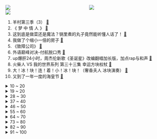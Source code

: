 <div >
	<a style="float:left;width:55%;" href = "https://github.com/anuraghazra/github-readme-stats">
	 <img src = "https://github-readme-stats.vercel.app/api?username=iuuuuuaena&theme=buefy&show_icons=true"/>
	</a>
	<a  style="float:right;width:45%" href = "https://github.com/anuraghazra/github-readme-stats">
	 <img  src="https://github-readme-stats.vercel.app/api/top-langs/?username=anuraghazra&layout=compact"/>
	</a>
	</div>

[![](https://img.shields.io/badge/jxd-@jxdgogogo.xyz-yellowgreen.svg)](https://www.jxdgogogo.xyz)<br>
1. 羊村第三季（3） [:link:](//www.bilibili.com/video/BV1nu4y1T7Ki) <br>
2. 《 梦 中 情 人 》 [:link:](//www.bilibili.com/video/BV1EN4y147co) <br>
3. 这到底是做菜还是魔法？锅里煮的丸子竟然能听懂人话了！ [:link:](//www.bilibili.com/video/BV15p4y1d7am) <br>
4. 我做了个缩小一倍的房子 [:link:](//www.bilibili.com/video/BV1Li4y1Y7Lc) <br>
5. 《致障公司》 [:link:](//www.bilibili.com/video/BV12i4y187Sn) <br>
6. 外语巅峰对决-付航脱口秀 [:link:](//www.bilibili.com/video/BV1VK411t7LY) <br>
7. up爆肝24小时，周杰伦新歌《圣诞星》改编翻唱加长版，加点rap与和声 [:link:](//www.bilibili.com/video/BV1Lp4y1d7Jz) <br>
8. 火柴人 VS 我的世界系列 第三十三集 幸运方块权杖 [:link:](//www.bilibili.com/video/BV1FQ4y1g7eL) <br>
9. 大！冰！块！连！着！小！冰！块！（奢香夫人 冰块演奏） [:link:](//www.bilibili.com/video/BV1oi4y1a7uZ) <br>
10. 又到了一年一度的海皇节 [:link:](//www.bilibili.com/video/BV1Tu4y1T7te) <br>
<details>
<summary>10 ~ 20</summary>

11. 佛罗里达男子房间发出惨叫，被警察上门直接逮捕，都是鹦鹉惹的事 [:link:](//www.bilibili.com/video/BV1ib4y137oA) <br>
12. 【前方高能】12个破除限制网站，99%的人根本不懂！！！ [:link:](//www.bilibili.com/video/BV1Ha4y167Zs) <br>
13. 评论区展示你们的家乡话！ [:link:](//www.bilibili.com/video/BV1Di4y187LA) <br>
14. 大型纪录片《不列颠空战》男子喂鸽子泻药进行人工降雨 [:link:](//www.bilibili.com/video/BV1he411r7gy) <br>
15. 各地食物的正确食用方式 [:link:](//www.bilibili.com/video/BV1np4y1Z7wR) <br>
16. 挑战城市暴走16公里到力元君家!!!【第五期】 [:link:](//www.bilibili.com/video/BV1rQ4y1u7wq) <br>
17. 【传染病简史8】炭疽：九死一生，可制成顶级生化武器的恶魔种子 [:link:](//www.bilibili.com/video/BV1aK41187iF) <br>
18. 给流浪猫制作四层冬季猫窝“阳光大通铺”～ [:link:](//www.bilibili.com/video/BV16a4y167KB) <br>
19. 军师：有时候真觉得这个世界挺莫名其妙的 [:link:](//www.bilibili.com/video/BV1nu4y1T7VL) <br>
</details>
<details>
<summary>19 ~ 20</summary>

20. 我们造了一架胜利飞燕1号，迪迦奥特曼-科幻进入现实 [:link:](//www.bilibili.com/video/BV19i4y1a7wn) <br>
21. 啊？？？？？？？？？？ [:link:](//www.bilibili.com/video/BV1Eg4y1y7jG) <br>
22. 被爱的瞬间值得记录 [:link:](//www.bilibili.com/video/BV18u4y1K7HY) <br>
23. 一只小狮子大摇大摆地走进我家… [:link:](//www.bilibili.com/video/BV1Mj411H7Rm) <br>
24. 《完蛋！我们被包围了》 [:link:](//www.bilibili.com/video/BV1L64y1H7W9) <br>
25. 当我买狗窝时忘了看尺寸… [:link:](//www.bilibili.com/video/BV1tK411t725) <br>
26. 子弹正中眉心，教育完成闭环2.0 [:link:](//www.bilibili.com/video/BV1Lb4y137S2) <br>
27. 【生命奇观】新疆花海——大自然里最绚烂的“日历” [:link:](//www.bilibili.com/video/BV1ee411B7NP) <br>
28. 当我让各家手机助手提醒我半小时后自杀。。。 [:link:](//www.bilibili.com/video/BV1Zg4y1r75y) <br>
</details>
<details>
<summary>28 ~ 30</summary>

29. 当我相信了东北人的简单吃一点2 [:link:](//www.bilibili.com/video/BV1FG411k7L4) <br>
30. 评分6.9！近年最牛逼剧场版？诚实吐槽柯南M26黑铁的鱼影！ [:link:](//www.bilibili.com/video/BV1Di4y187Gu) <br>
31. “红 海 救 援” [:link:](//www.bilibili.com/video/BV12e411B7YW) <br>
32. 极具商业头脑的狐狸尼克制造的爪爪冰棍，谁不馋呢？！ [:link:](//www.bilibili.com/video/BV1U94y1c7dK) <br>
33. 一把看不见的剑 [:link:](//www.bilibili.com/video/BV1Wg4y1y76P) <br>
34. 今日的超级英雄，小孩哥！！ [:link:](//www.bilibili.com/video/BV1gC4y1D7m3) <br>
35. 这座城市，咋把坦克摆出来当玩具？！ [:link:](//www.bilibili.com/video/BV1jC4y1M7Ui) <br>
36. 《明日方舟》EP - Snow Parade [:link:](//www.bilibili.com/video/BV1TN4y1z7of) <br>
37. 【深渊的呼唤VII】宣传视频——《疯狂末世-Madness's Descent》 [:link:](//www.bilibili.com/video/BV15p4y1d7Z5) <br>
</details>
<details>
<summary>37 ~ 40</summary>

38. 校园里的形式主义（真的超级无敌宇宙爽爽爽哇） [:link:](//www.bilibili.com/video/BV1Zc411y7RN) <br>
39. 【圣诞星 | 官方MV 】周杰伦 如果 宇宙中有我这么一颗『星』我会希望是 你 发现 我 [:link:](//www.bilibili.com/video/BV1Dg4y1C7wq) <br>
40. 【柠】是你的黑皮埃及猫猫吗 [:link:](//www.bilibili.com/video/BV1Vc411C7Up) <br>
41. 【声生不息】陈楚生 谭维维 合作舞台《胡广生》用声音讲述故事 [:link:](//www.bilibili.com/video/BV1fe411r7jL) <br>
42. 恶心吐了！互联网上最恶心擦边球视频！【土味视频】 [:link:](//www.bilibili.com/video/BV1yC4y1S7VU) <br>
43. "她用亲人的骨肉，造了一座鲜血牢笼！" [:link:](//www.bilibili.com/video/BV1Si4y1a7Tm) <br>
44. 从小就爱提问！到了大学还了得？ [:link:](//www.bilibili.com/video/BV1u64y1H7Jy) <br>
45. 这是一扇会吃人的门！ [:link:](//www.bilibili.com/video/BV1qe411r7X4) <br>
46. 震惊！！知名UP主打牌出老千被揍？【新概念倒放挑战】第六期 [:link:](//www.bilibili.com/video/BV1cC4y1u79F) <br>
</details>
<details>
<summary>46 ~ 50</summary>

47. 今天民政局发对象，我去领了一个～ [:link:](//www.bilibili.com/video/BV1nG411k7y2) <br>
48. 现在还能说资本主义会逐渐灭亡吗？【思维实验室】 [:link:](//www.bilibili.com/video/BV1S64y1p75u) <br>
49. 一位丈夫被妻子发现出了轨，这是他的器官发生的变化 [:link:](//www.bilibili.com/video/BV1x94y1w7JS) <br>
50. 记个验证码也能这么燃吗？ [:link:](//www.bilibili.com/video/BV1Cb4y1V7Ny) <br>
51. “她教给学生的不仅是知识，还有改变命运的勇气” [:link:](//www.bilibili.com/video/BV1dC4y1S7CR) <br>
52. 探秘中国最辣餐厅！江西萍乡菜！流传800年！到底有多辣？ [:link:](//www.bilibili.com/video/BV1zj411H7Yn) <br>
53. 狗：聊的好好的，这鱼咋还投河自尽了！ [:link:](//www.bilibili.com/video/BV1ku4y1K7sC) <br>
54. 《友谊就是魔法》 [:link:](//www.bilibili.com/video/BV1bQ4y137Zy) <br>
55. 2023国产烂片爆笑盘点，暨第七届中国电影金菊花颁奖典礼！ [:link:](//www.bilibili.com/video/BV1zb4y1376w) <br>
</details>
<details>
<summary>55 ~ 60</summary>

56. 挑战！给300位师生做一顿午餐！ [:link:](//www.bilibili.com/video/BV1uw41157hy) <br>
57. 当我达到700移速时，阁下又该如何应对！！！ [:link:](//www.bilibili.com/video/BV1EK411t7KT) <br>
58. 2023年我们最喜欢的10个数码产品！ [:link:](//www.bilibili.com/video/BV1Fc411C78R) <br>
59. 百年历史喜剧重制！1923年的国内默剧！哈哈哈 [:link:](//www.bilibili.com/video/BV1B94y1w7WZ) <br>
60. 身体诚实但不影响我嘴上输出 [:link:](//www.bilibili.com/video/BV1ZN4y1B7Gu) <br>
61. 2023过去了,该说点什么呢? [:link:](//www.bilibili.com/video/BV1vb4y137gh) <br>
62. 我是生意人，今天赚的盆满钵满！ [:link:](//www.bilibili.com/video/BV1cj411p79q) <br>
63. 当你阅尽千帆，是否还能遇见，痴痴等你的少年。 [:link:](//www.bilibili.com/video/BV1w64y1W7zL) <br>
64. 掉钱是她的谎言 [:link:](//www.bilibili.com/video/BV1zQ4y1u7GR) <br>
</details>
<details>
<summary>64 ~ 70</summary>

65. 你想睡觉，我们会让你失眠 [:link:](//www.bilibili.com/video/BV11Q4y1u7do) <br>
66. 凭什么韩国人熬夜不脱发 英国满街是秃头？ [:link:](//www.bilibili.com/video/BV1Qu4y1K7uY) <br>
67. 高中生识曲大赛「电子游戏」专题，奖品居然是…… [:link:](//www.bilibili.com/video/BV14b4y137Jo) <br>
68. 国王吃小孩？寿星、白鹿和比丘国的秘密 [:link:](//www.bilibili.com/video/BV1PC4y1u7xg) <br>
69. 【最强唐僧2】妖怪小心啊！！！ [:link:](//www.bilibili.com/video/BV1VQ4y1u7rt) <br>
70. 脂肪：这把热量高端局！汗流浃背了吧？老弟！ [:link:](//www.bilibili.com/video/BV1w94y1w7Jh) <br>
71. 【危机合约完结篇】全网首杀7人火与钢34级 曲终人不散，再觅起源音 [:link:](//www.bilibili.com/video/BV1sQ4y1u7tY) <br>
72. 《崩坏：星穹铁道》千星纪游PV：「阮声落华裳，梅出似点妆」 [:link:](//www.bilibili.com/video/BV1pb4y1V7Qw) <br>
73. 我实在没想到这个玩意还能有后续…… [:link:](//www.bilibili.com/video/BV1RQ4y1M7WL) <br>
</details>
<details>
<summary>73 ~ 80</summary>

74. 吃完就想去福建！闽菜到底有多好吃？【凭啥这么贵ep73-福建会馆 席作】 [:link:](//www.bilibili.com/video/BV1Nw411573U) <br>
75. 当 代 热 梗 视 频 现 状 [:link:](//www.bilibili.com/video/BV1yb4y137Jc) <br>
76. 人生不像天气可以预测，愿你该留的留该丢的丢！高分电影《天气预报员》 [:link:](//www.bilibili.com/video/BV1Ca4y1z73S) <br>
77. 【轰】“不是，你凭什么这么开心啊？” [:link:](//www.bilibili.com/video/BV1cg4y1y7kW) <br>
78. 17岁的恋爱，原来过去9年了… [:link:](//www.bilibili.com/video/BV1Tg4y1y7zT) <br>
79. “人生如逆旅，僵尸亦行人” [:link:](//www.bilibili.com/video/BV1Sc411k79M) <br>
80. 是谁的兄弟我不说 [:link:](//www.bilibili.com/video/BV1SG411r7wU) <br>
81. 韩国中学历史教科书测评 [:link:](//www.bilibili.com/video/BV1Ai4y1Y7Sc) <br>
82. 火上央视！这款游戏为什么没有替代品？ [:link:](//www.bilibili.com/video/BV1YN4y187ep) <br>
</details>
<details>
<summary>82 ~ 90</summary>

83. 这回烙熟了你们看看 [:link:](//www.bilibili.com/video/BV1Ze411r7jP) <br>
84. 本来还挺喜欢奥特曼的..... [:link:](//www.bilibili.com/video/BV1vG411r7MH) <br>
85. 17小时全网流量破亿后，常妈的家里发生了什么？ [:link:](//www.bilibili.com/video/BV1Dw411V785) <br>
86. 这是我第一次做长视频，我要把生死讲透。 [:link:](//www.bilibili.com/video/BV14w411V7BU) <br>
87. 当我们被囚禁在了「不断变化」的迷宫中？？！第四期！ [:link:](//www.bilibili.com/video/BV12C4y1M7Cg) <br>
88. 挑战用90元刮刮乐在南京换一顿柴火馄饨。下雪天和宫崎骏爷爷的馄饨太配了。 [:link:](//www.bilibili.com/video/BV1mu4y1K7Gm) <br>
89. 可怜的猫咪身体被铁丝扎穿了，一问才知道是它自己干的？ [:link:](//www.bilibili.com/video/BV19G411k7qT) <br>
90. 毁灭菇加农炮挑战万血高坚果巨人！ [:link:](//www.bilibili.com/video/BV1wa4y1k75i) <br>
91. “猫科动物在睡觉的时候都很警惕” [:link:](//www.bilibili.com/video/BV1G94y1P7wt) <br>
</details>
<details>
<summary>91 ~ 100</summary>

92. 【星铁百老汇】Ce Soir Ou Jamais 今夜或不再 [:link:](//www.bilibili.com/video/BV1ja4y167tM) <br>
93. 真羡慕我弟，专门找的设计师给他设计的房间 [:link:](//www.bilibili.com/video/BV1ep4y1Z7RD) <br>
94. 给朋友做了一个星穹铁道，大家看看够不够正版 [:link:](//www.bilibili.com/video/BV1na4y1672q) <br>
95. 当我的世界变得和现实一样「冷到发抖」!!？ [:link:](//www.bilibili.com/video/BV1vj411J7Uj) <br>
96. 冬至，饺子！ [:link:](//www.bilibili.com/video/BV1mg4y1r7mU) <br>
97. 为何西汉男尸能2000年不腐？来荆州博物馆探秘防腐黑科技 [:link:](//www.bilibili.com/video/BV1yQ4y1u7o2) <br>
98. 【AI火影男团】⚡️武家坡DJ⚡️ [:link:](//www.bilibili.com/video/BV1sa4y167Gf) <br>
99. 旅行者：至…至少听我…狡辩一下嘛… [:link:](//www.bilibili.com/video/BV1dc411k7FB) <br>
100. 让心底的光永远指引自己前进。 [:link:](//www.bilibili.com/video/BV1nQ4y1u7RX) <br>
</details>
